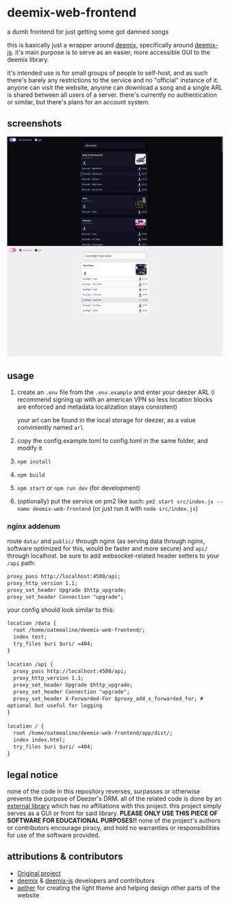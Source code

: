 # deemix-web-frontend

a dumb frontend for just getting some got damned songs

this is basically just a wrapper around [deemix](https://deemix.app/), specifically around [deemix-js](https://git.freezer.life/RemixDev/deemix-js). it's main purpose is to serve as an easier, more accessible GUI to the deemix library.

it's intended use is for small groups of people to self-host, and as such there's barely any restrictions to the service and no "official" instance of it. anyone can visit the website, anyone can download a song and a single ARL is shared between all users of a server. there's currently no authentication or similar, but there's plans for an account system.

## screenshots

![dark theme](docs/screenshot-1.png)
![light theme](docs/screenshot-2.png)

## usage

1. create an `.env` file from the `.env.example` and enter your deezer ARL (i recommend signing up with an american VPN so less location blocks are enforced and metadata localization stays consistent)

   your arl can be found in the local storage for deezer, as a value conviniently named `arl`

2. copy the config.example.toml to config.toml in the same folder, and modify it

3. `npm install`

4. `npm build`

5. `npm start` or `npm run dev` (for development)

6. (optionally) put the service on pm2 like such: `pm2 start src/index.js --name deemix-web-frontend` (or just run it with `node src/index.js`)

### nginx addenum

route `data/` and `public/` through nginx (as serving data through nginx, software optimized for this, would be faster and more secure) and `api/` through localhost. be sure to add websocket-related header setters to your `/api` path:

```nginx
proxy_pass http://localhost:4500/api;
proxy_http_version 1.1;
proxy_set_header Upgrade $http_upgrade;
proxy_set_header Connection "upgrade";
```

your config should look similar to this:

```nginx
location /data {
  root /home/oatmealine/deemix-web-frontend/;
  index test;
  try_files $uri $uri/ =404;
}

location /api {
  proxy_pass http://localhost:4500/api;
  proxy_http_version 1.1;
  proxy_set_header Upgrade $http_upgrade;
  proxy_set_header Connection "upgrade";
  proxy_set_header X-Forwarded-For $proxy_add_x_forwarded_for; # optional but useful for logging
}

location / {
  root /home/oatmealine/deemix-web-frontend/app/dist/;
  index index.html;
  try_files $uri $uri/ =404;
}
```

## legal notice

none of the code in this repository reverses, surpasses or otherwise prevents the purpose of Deezer's DRM. all of the related code is done by an [external library](https://gitlab.com/RemixDev/deezer-js/) which has no affiliations with this project. this project simply serves as a GUI or front for said library. **PLEASE ONLY USE THIS PIECE OF SOFTWARE FOR EDUCATIONAL PURPOSES!!** none of the project's authors or contributors encourage piracy, and hold no warranties or responsibilities for use of the software provided.

## attributions & contributors

- [Original project](https://git.oat.zone/oat/deemix-web-frontend)
- [deemix](https://deemix.app/) & [deemix-js](https://git.freezer.life/RemixDev/deemix-js) developers and contributors
- [aether](https://git.oat.zone/aether) for creating the light theme and helping design other parts of the website
